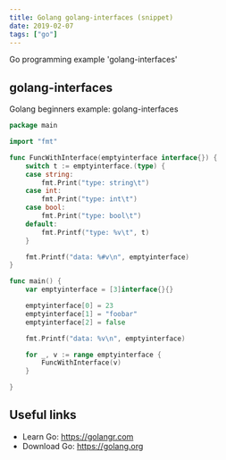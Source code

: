 ```yaml
---
title: Golang golang-interfaces (snippet)
date: 2019-02-07
tags: ["go"]
---
```

Go programming example 'golang-interfaces'


## golang-interfaces

Golang beginners example: golang-interfaces

```go
package main

import "fmt"

func FuncWithInterface(emptyinterface interface{}) {
	switch t := emptyinterface.(type) {
	case string:
		fmt.Print("type: string\t")
	case int:
		fmt.Print("type: int\t")
	case bool:
		fmt.Print("type: bool\t")
	default:
		fmt.Printf("type: %v\t", t)
	}

	fmt.Printf("data: %#v\n", emptyinterface)
}

func main() {
	var emptyinterface = [3]interface{}{}

	emptyinterface[0] = 23
	emptyinterface[1] = "foobar"
	emptyinterface[2] = false

	fmt.Printf("data: %v\n", emptyinterface)

	for _, v := range emptyinterface {
		FuncWithInterface(v)
	}

}

```

## Useful links

- Learn Go: https://golangr.com
- Download Go: https://golang.org
